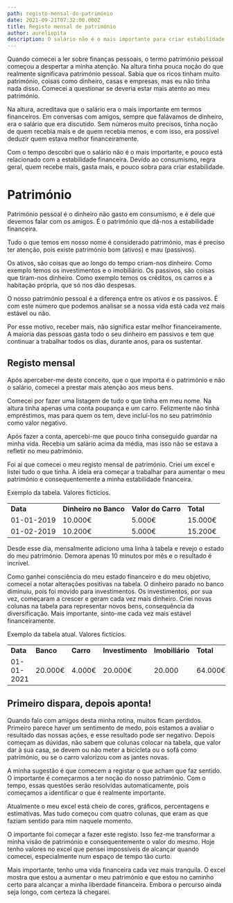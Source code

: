 ```yaml
---
path: registo-mensal-do-património
date: 2021-09-21T07:32:00.000Z
title: Registo mensal de património
author: aureliopita
description: O salário não é o mais importante para criar estabilidade financeira.
---
```

Quando comecei a ler sobre finanças pessoais, o termo património pessoal começou a despertar a minha atenção. Na altura tinha pouca noção do que realmente significava património pessoal. Sabia que os ricos tinham muito património, coisas como dinheiro, casas e empresas, mas eu não tinha nada disso. Comecei a questionar se deveria estar mais atento ao meu património.

Na altura, acreditava que o salário era o mais importante em termos financeiros. Em conversas com amigos, sempre que falávamos de dinheiro, era o salário que era discutido. Sem números muito precisos, tinha noção de quem recebia mais e de quem recebia menos, e com isso, era possível deduzir quem estava melhor financeiramente.

Com o tempo descobri que o salário não é o mais importante, e pouco está relacionado com a estabilidade financeira. Devido ao consumismo, regra geral, quem recebe mais, gasta mais, e pouco sobra para criar estabilidade.

# Património

Património pessoal é o dinheiro não gasto em consumismo, e é dele que devemos falar com os amigos. É o património que dá-nos a estabilidade financeira.

Tudo o que temos em nosso nome é considerado património, mas é preciso ter atenção, pois existe património bom (ativos) e mau (passivos).

Os ativos, são coisas que ao longo do tempo criam-nos dinheiro. Como exemplo temos os investimentos e o imobiliário. Os passivos, são coisas que tiram-nos dinheiro. Como exemplo temos os créditos, os carros e a habitação própria, que só nos dão despesas. 

O nosso património pessoal é a diferença entre os ativos e os passivos. É com este número que podemos analisar se a nossa vida está cada vez mais estável ou não.

Por esse motivo, receber mais, não significa estar melhor financeiramente. A maioria das pessoas gasta todo o seu dinheiro em passivos e tem que continuar a trabalhar todos os dias, durante anos, para os sustentar. 

## Registo mensal

Após aperceber-me deste conceito, que o que importa é o património e não o salário, comecei a prestar mais atenção aos meus bens.

Comecei por fazer uma listagem de tudo o que tinha em meu nome. Na altura tinha apenas uma conta poupança e um carro. Felizmente não tinha empréstimos, mas para quem os tem, deve incluí-los no seu património como valor negativo. 

Após fazer a conta, apercebi-me que pouco tinha conseguido guardar na minha vida. Recebia um salário acima da média, mas isso não se estava a refletir no meu património.

Foi aí que comecei o meu registo mensal de património. Criei um excel e listei tudo o que tinha. A ideia era começar a trabalhar para aumentar o meu património e consequentemente a minha estabilidade financeira.

Exemplo da tabela. Valores fictícios. 

|   |   |   |   |
|---|---|---|---|
|  **Data** | **Dinheiro no Banco**  | **Valor do Carro**  | **Total**  |
|  01-01-2019 | 10.000€  | 5.000€  |  15.000€ |
| 01-02-2019  | 10.200€  | 5.000€  |  15.200€ |


Desde esse dia, mensalmente adiciono uma linha à tabela e revejo o estado do meu património. Demora apenas 10 minutos por mês e o resultado é incrível.

Como ganhei consciência do meu estado financeiro e do meu objetivo, comecei a notar alterações positivas na tabela. O dinheiro parado no banco diminuiu, pois foi movido para investimentos. Os investimentos, por sua vez, começaram a crescer e geram cada vez mais dinheiro. Criei novas colunas na tabela para representar novos bens, consequência da diversificação. Mais importante, sinto-me cada vez mais estável financeiramente.

Exemplo da tabela atual. Valores fictícios. 

| | | | | | | 
|---|---|---|---|---|---|
|  **Data** | **Banco**  | **Carro**  | **Investimento** | **Imobiliário**| **Total**  |
|  01-01-2021 | 20.000€  | 4.000€  |  20.000€ | 20.000 | 64.000€ |


## Primeiro dispara, depois aponta!

Quando falo com amigos desta minha rotina, muitos ficam perdidos. Primeiro parece haver um sentimento de medo, pois estamos a avaliar o resultado das nossas ações, e esse resultado pode ser negativo. Depois começam as dúvidas, não sabem que colunas colocar na tabela, que valor dar à sua casa, se devem ou não meter a bicicleta ou o sofá como património, ou se o carro valorizou com as jantes novas.

A minha sugestão é que comecem a registar o que acham que faz sentido. O importante é começarmos a ter noção do nosso património. Com o tempo, essas questões serão resolvidas automaticamente, pois começamos a identificar o que é realmente importante.

Atualmente o meu excel está cheio de cores, gráficos, percentagens e estimativas. Mas tudo começou com quatro colunas, que eram as que faziam sentido para mim naquele momento. 

O importante foi começar a fazer este registo. Isso fez-me transformar a minha visão de património e consequentemente o valor do mesmo. Hoje tenho valores no excel que pensei impossíveis de alcançar quando comecei, especialmente num espaço de tempo tão curto.

Mais importante, tenho uma vida financeira cada vez mais tranquila. O excel mostra que estou a aumentar o meu património e que estou no caminho certo para alcançar a minha liberdade financeira. Embora o percurso ainda seja longo, com certeza lá chegarei.
